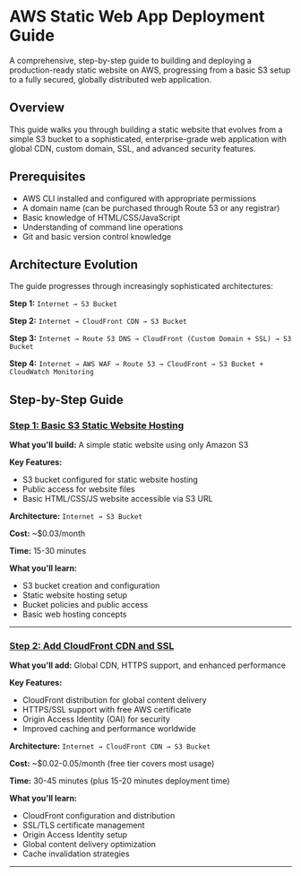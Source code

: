 # AWS Static Web App Deployment Guide

A comprehensive, step-by-step guide to building and deploying a production-ready static website on AWS, progressing from a basic S3 setup to a fully secured, globally distributed web application.

## Overview

This guide walks you through building a static website that evolves from a simple S3 bucket to a sophisticated, enterprise-grade web application with global CDN, custom domain, SSL, and advanced security features.

## Prerequisites

- AWS CLI installed and configured with appropriate permissions
- A domain name (can be purchased through Route 53 or any registrar)
- Basic knowledge of HTML/CSS/JavaScript
- Understanding of command line operations
- Git and basic version control knowledge

## Architecture Evolution

The guide progresses through increasingly sophisticated architectures:

**Step 1:** `Internet → S3 Bucket`

**Step 2:** `Internet → CloudFront CDN → S3 Bucket`  

**Step 3:** `Internet → Route 53 DNS → CloudFront (Custom Domain + SSL) → S3 Bucket`

**Step 4:** `Internet → AWS WAF → Route 53 → CloudFront → S3 Bucket + CloudWatch Monitoring`

## Step-by-Step Guide

### [Step 1: Basic S3 Static Website Hosting](./01_basic-S3-website-hosting/)

**What you'll build:** A simple static website using only Amazon S3

**Key Features:**
- S3 bucket configured for static website hosting
- Public access for website files  
- Basic HTML/CSS/JS website accessible via S3 URL

**Architecture:** `Internet → S3 Bucket`

**Cost:** ~$0.03/month

**Time:** 15-30 minutes

**What you'll learn:**
- S3 bucket creation and configuration
- Static website hosting setup
- Bucket policies and public access
- Basic web hosting concepts

---
### [Step 2: Add CloudFront CDN and SSL](./02_cdn-and-ssl/)

**What you'll add:** Global CDN, HTTPS support, and enhanced performance

**Key Features:**
- CloudFront distribution for global content delivery
- HTTPS/SSL support with free AWS certificate
- Origin Access Identity (OAI) for security
- Improved caching and performance worldwide

**Architecture:** `Internet → CloudFront CDN → S3 Bucket`

**Cost:** ~$0.02-0.05/month (free tier covers most usage)

**Time:** 30-45 minutes (plus 15-20 minutes deployment time)

**What you'll learn:**
- CloudFront configuration and distribution
- SSL/TLS certificate management
- Origin Access Identity setup
- Global content delivery optimization
- Cache invalidation strategies

---